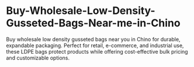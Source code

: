 # Buy-Wholesale-Low-Density-Gusseted-Bags-Near-me-in-Chino
Buy wholesale low density gusseted bags near you in Chino for durable, expandable packaging. Perfect for retail, e-commerce, and industrial use, these LDPE bags protect products while offering cost-effective bulk pricing and customizable options.
